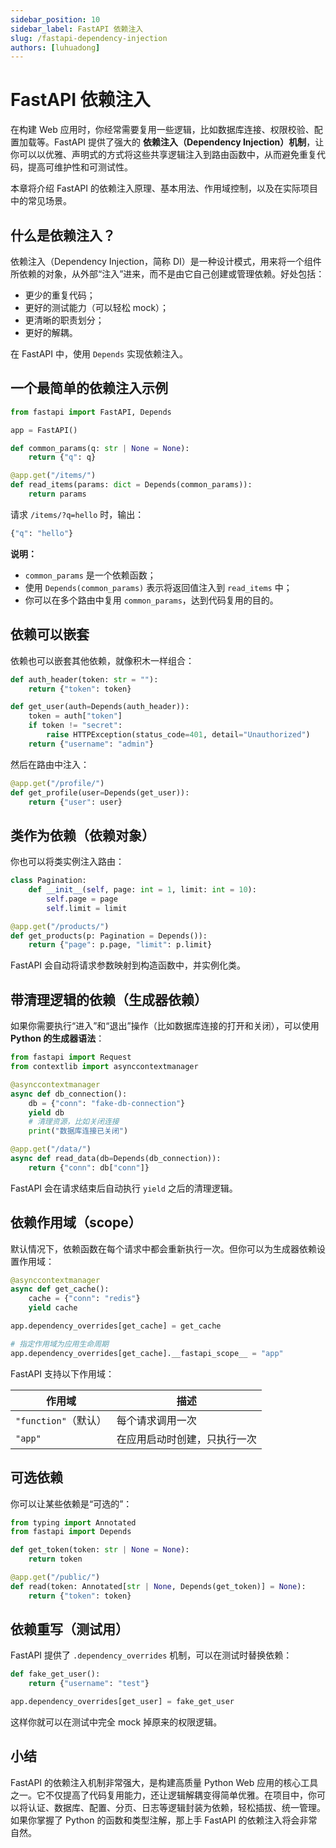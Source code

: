 ```yaml
---
sidebar_position: 10
sidebar_label: FastAPI 依赖注入
slug: /fastapi-dependency-injection
authors: [luhuadong]
---
```


# FastAPI 依赖注入

在构建 Web 应用时，你经常需要复用一些逻辑，比如数据库连接、权限校验、配置加载等。FastAPI 提供了强大的 **依赖注入（Dependency Injection）机制**，让你可以以优雅、声明式的方式将这些共享逻辑注入到路由函数中，从而避免重复代码，提高可维护性和可测试性。

本章将介绍 FastAPI 的依赖注入原理、基本用法、作用域控制，以及在实际项目中的常见场景。



## 什么是依赖注入？

依赖注入（Dependency Injection，简称 DI）是一种设计模式，用来将一个组件所依赖的对象，从外部“注入”进来，而不是由它自己创建或管理依赖。好处包括：

- 更少的重复代码；
- 更好的测试能力（可以轻松 mock）；
- 更清晰的职责划分；
- 更好的解耦。

在 FastAPI 中，使用 `Depends` 实现依赖注入。



## 一个最简单的依赖注入示例

```python showLineNumbers
from fastapi import FastAPI, Depends

app = FastAPI()

def common_params(q: str | None = None):
    return {"q": q}

@app.get("/items/")
def read_items(params: dict = Depends(common_params)):
    return params
```

请求 `/items/?q=hello` 时，输出：

```python showLineNumbers
{"q": "hello"}
```

**说明：**

- `common_params` 是一个依赖函数；
- 使用 `Depends(common_params)` 表示将返回值注入到 `read_items` 中；
- 你可以在多个路由中复用 `common_params`，达到代码复用的目的。



## 依赖可以嵌套

依赖也可以嵌套其他依赖，就像积木一样组合：

```python showLineNumbers
def auth_header(token: str = ""):
    return {"token": token}

def get_user(auth=Depends(auth_header)):
    token = auth["token"]
    if token != "secret":
        raise HTTPException(status_code=401, detail="Unauthorized")
    return {"username": "admin"}
```

然后在路由中注入：

```python showLineNumbers
@app.get("/profile/")
def get_profile(user=Depends(get_user)):
    return {"user": user}
```



## 类作为依赖（依赖对象）

你也可以将类实例注入路由：

```python showLineNumbers
class Pagination:
    def __init__(self, page: int = 1, limit: int = 10):
        self.page = page
        self.limit = limit

@app.get("/products/")
def get_products(p: Pagination = Depends()):
    return {"page": p.page, "limit": p.limit}
```

FastAPI 会自动将请求参数映射到构造函数中，并实例化类。



## 带清理逻辑的依赖（生成器依赖）

如果你需要执行“进入”和“退出”操作（比如数据库连接的打开和关闭），可以使用 **Python 的生成器语法**：

```python showLineNumbers
from fastapi import Request
from contextlib import asynccontextmanager

@asynccontextmanager
async def db_connection():
    db = {"conn": "fake-db-connection"}
    yield db
    # 清理资源，比如关闭连接
    print("数据库连接已关闭")

@app.get("/data/")
async def read_data(db=Depends(db_connection)):
    return {"conn": db["conn"]}
```

FastAPI 会在请求结束后自动执行 `yield` 之后的清理逻辑。



## 依赖作用域（scope）

默认情况下，依赖函数在每个请求中都会重新执行一次。但你可以为生成器依赖设置作用域：

```python showLineNumbers
@asynccontextmanager
async def get_cache():
    cache = {"conn": "redis"}
    yield cache

app.dependency_overrides[get_cache] = get_cache

# 指定作用域为应用生命周期
app.dependency_overrides[get_cache].__fastapi_scope__ = "app"
```

FastAPI 支持以下作用域：

| 作用域               | 描述                         |
| -------------------- | ---------------------------- |
| `"function"`（默认） | 每个请求调用一次             |
| `"app"`              | 在应用启动时创建，只执行一次 |



## 可选依赖

你可以让某些依赖是“可选的”：

```python showLineNumbers
from typing import Annotated
from fastapi import Depends

def get_token(token: str | None = None):
    return token

@app.get("/public/")
def read(token: Annotated[str | None, Depends(get_token)] = None):
    return {"token": token}
```



## 依赖重写（测试用）

FastAPI 提供了 `.dependency_overrides` 机制，可以在测试时替换依赖：

```python showLineNumbers
def fake_get_user():
    return {"username": "test"}

app.dependency_overrides[get_user] = fake_get_user
```

这样你就可以在测试中完全 mock 掉原来的权限逻辑。



## 小结

FastAPI 的依赖注入机制非常强大，是构建高质量 Python Web 应用的核心工具之一。它不仅提高了代码复用能力，还让逻辑解耦变得简单优雅。在项目中，你可以将认证、数据库、配置、分页、日志等逻辑封装为依赖，轻松插拔、统一管理。如果你掌握了 Python 的函数和类型注解，那上手 FastAPI 的依赖注入将会非常自然。
